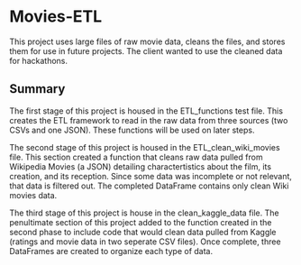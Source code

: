 # Movies-ETL

This project uses large files of raw movie data, cleans the files, and stores them for use in future projects. The client wanted to use the cleaned data for hackathons. 

## Summary ##

The first stage of this project is housed in the ETL_functions test file. This creates the ETL framework to read in the raw data from three sources (two CSVs and one JSON). These functions will be used on later steps.

The second stage of this project is housed in the ETL_clean_wiki_movies file. This section created a function that cleans raw data pulled from Wikipedia Movies (a JSON) detailing charactertistics about the film, its creation, and its reception. Since some data was incomplete or not relevant, that data is filtered out. The completed DataFrame contains only clean Wiki movies data.

The third stage of this project is house in the clean_kaggle_data file. The penultimate section of this project added to the function created in the second phase to include code that would clean data pulled from Kaggle (ratings and movie data in two seperate CSV files). Once complete, three DataFrames are created to organize each type of data.
